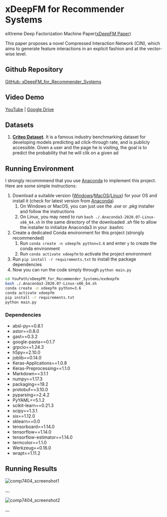 # xDeepFM for Recommender Systems

eXtreme Deep Factorization Machine Paper([xDeepFM Paper](https://arxiv.org/abs/1803.05170))

This paper proposes a novel Compressed Interaction Network (CIN), which aims to generate feature interactions in an explicit fashion and at the vector-wise level.

## Github Repository

[GitHub: xDeepFM_for_Recommender_Systems](https://github.com/pseudoyu/xDeepFM_for_Recommender_Systems)

## Video Demo

[YouTube](https://www.youtube.com/watch?v=rFEGAtTZLyQ) | [Google Drive](https://drive.google.com/file/d/1qPx6H9R1b-EDP7HZpAg5bDjkzR8QEHnR/view?usp=sharing)

## Datasets

1. **[Criteo Dataset](http://labs.criteo.com/2014/02/kaggle-display-advertising-challenge-dataset/).** It is a famous industry benchmarking dataset for developing models predicting ad click-through rate, and is publicly accessible. Given a user and the page he is visiting, the goal is to predict the probability that he will clik on a given ad

## Running Environment

I strongly recommmend that you use [Anaconda](https://www.anaconda.com) to implement this project. Here are some simple instructions:
1. Download a suitable version ([Windows](https://repo.anaconda.com/archive/Anaconda3-2020.07-Windows-x86_64.exe)/[MacOS](https://repo.anaconda.com/archive/Anaconda3-2020.07-MacOSX-x86_64.pkg)/[Linux](https://repo.anaconda.com/archive/Anaconda3-2020.07-Linux-x86_64.sh))  for your OS and install it (check for latest version from [Anaconda](https://www.anaconda.com))
   1. On Windows or MacOS, you can just use the *.exe* or *.pkg* installer and follow the instructions
   2. On Linux, you may need to run `bash ./.Anaconda3-2020.07-Linux-x86_64.sh` in the same directory of the downloaded *.sh* file to allow the installer to initialize Anaconda3 in your .bashrc
2. Create a dedicated Conda environment for this project (strongly recommended)
   1. Run `conda create -n xdeepfm python=3.6` and enter `y` to create the conda environment
   2. Run `conda activate xdeepfm` to activate the project environment
3. Run `pip install -r requirements.txt` to install the package dependencies
4. Now you can run the code simply through `python main.py`

```zsh
cd YouPath/xDeepFM_for_Recommender_Systems/exdeepfm
bash ./.Anaconda3-2020.07-Linux-x86_64.sh
conda create -n xdeepfm python=3.6
conda activate xdeepfm
pip install -r requirements.txt
python main.py
```

### Dependencies
- absl-py==0.8.1
- astor==0.8.0
- gast==0.3.2
- google-pasta==0.1.7
- grpcio==1.24.3
- h5py==2.10.0
- joblib==0.14.0
- Keras-Applications==1.0.8
- Keras-Preprocessing==1.1.0
- Markdown==3.1.1
- numpy==1.17.3
- packaging==19.2
- protobuf==3.10.0
- pyparsing==2.4.2
- PyYAML==5.1.2
- scikit-learn==0.21.3
- scipy==1.3.1
- six==1.12.0
- sklearn==0.0
- tensorboard==1.14.0
- tensorflow==1.14.0
- tensorflow-estimator==1.14.0
- termcolor==1.1.0
- Werkzeug==0.16.0
- wrapt==1.11.2

## Running Results

![comp7404_screenshot1](https://raw.githubusercontent.com/pseudoyu/image_hosting/master/hugo_images/comp7404_screenshot1.png)

**...**

![comp7404_screenshot2](https://raw.githubusercontent.com/pseudoyu/image_hosting/master/hugo_images/comp7404_screenshot2.png)

**...**
